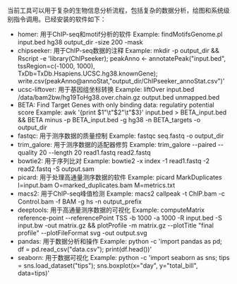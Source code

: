 当前工具可以用于复杂的生物信息分析流程，包括复杂的数据分析，绘图和系统级别指令调用。已经安装的软件如下：
- homer: 用于ChIP-seq和motif分析的软件
    Example: findMotifsGenome.pl input.bed hg38 output_dir -size 200 -mask
- chipseeker: 用于ChIP-seq数据的注释
    Example: mkdir -p output_dir && Rscript -e 'library(ChIPseeker); peakAnno <- annotatePeak("input.bed", tssRegion=c(-1000, 1000), TxDb=TxDb.Hsapiens.UCSC.hg38.knownGene); write.csv(peakAnno@annoStat,"output_dir/ChIPseeker_annoStat.csv")'
- ucsc-liftover: 用于基因组坐标转换
    Example: liftOver input.bed /data/bam2bw/hg19ToHg38.over.chain.gz output.bed unmapped.bed
- BETA: Find Target Genes with only binding data: regulatiry potential score
    Example: awk '{print $1"\t"$2"\t"$3}' input.bed > BETA_input.bed && BETA minus -p BETA_input.bed -g hg38 -n BETA_targets -o output_dir
- fastqc: 用于测序数据的质量控制
    Example: fastqc seq.fastq -o output_dir
- trim_galore: 用于测序数据的适配器修剪
    Example: trim_galore --paired --quality 20 --length 20 read1.fastq read2.fastq
- bowtie2: 用于序列比对
    Example: bowtie2 -x index -1 read1.fastq -2 read2.fastq -S output.sam
- picard: 用于处理高通量测序数据的软件
    Example: picard MarkDuplicates I=input.bam O=marked_duplicates.bam M=metrics.txt
- macs2: 用于ChIP-seq峰值检测
    Example: macs2 callpeak -t ChIP.bam -c Control.bam -f BAM -g hs -n output_prefix
- deeptools: 用于高通量测序数据的可视化
    Example: computeMatrix reference-point --referencePoint TSS -b 1000 -a 1000 -R input.bed -S input.bw -out matrix.gz && plotProfile -m matrix.gz --plotTitle "final profile" --plotFileFormat svg -out output.svg
- pandas: 用于数据分析和操作
    Example: python -c 'import pandas as pd; df = pd.read_csv("data.csv"); print(df.head())'
- seaborn: 用于数据可视化
    Example: python -c 'import seaborn as sns; tips = sns.load_dataset("tips"); sns.boxplot(x="day", y="total_bill", data=tips)'
